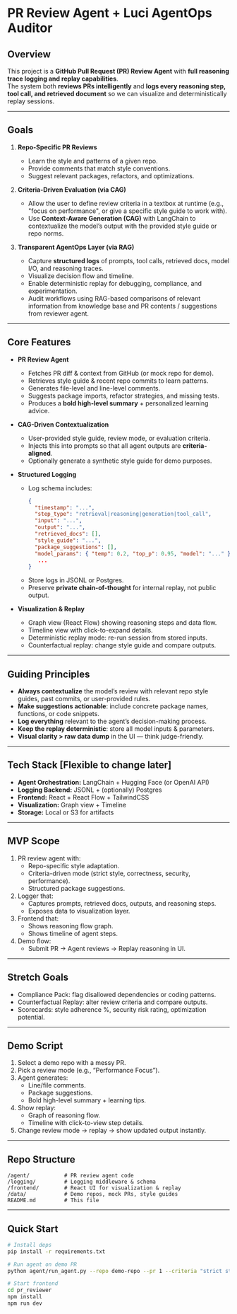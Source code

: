 # PR Review Agent + Luci AgentOps Auditor

## Overview
This project is a **GitHub Pull Request (PR) Review Agent** with **full reasoning trace logging and replay capabilities**.  
The system both **reviews PRs intelligently** and **logs every reasoning step, tool call, and retrieved document** so we can visualize and deterministically replay sessions.

---

## Goals
1. **Repo-Specific PR Reviews**
   - Learn the style and patterns of a given repo.
   - Provide comments that match style conventions.
   - Suggest relevant packages, refactors, and optimizations.

2. **Criteria-Driven Evaluation (via CAG)**
   - Allow the user to define review criteria in a textbox at runtime (e.g., "focus on performance", or give a specific style guide to work with).
   - Use **Context-Aware Generation (CAG)** with LangChain to contextualize the model’s output with the provided style guide or repo norms.

3. **Transparent AgentOps Layer (via RAG)**
   - Capture **structured logs** of prompts, tool calls, retrieved docs, model I/O, and reasoning traces.
   - Visualize decision flow and timeline.
   - Enable deterministic replay for debugging, compliance, and experimentation.
   - Audit workflows using RAG-based comparisons of relevant information from knowledge base and PR contents / suggestions from reviewer agent.  

---

## Core Features
- **PR Review Agent**
  - Fetches PR diff & context from GitHub (or mock repo for demo).
  - Retrieves style guide & recent repo commits to learn patterns.
  - Generates file-level and line-level comments.
  - Suggests package imports, refactor strategies, and missing tests.
  - Produces a **bold high-level summary** + personalized learning advice.

- **CAG-Driven Contextualization**
  - User-provided style guide, review mode, or evaluation criteria.
  - Injects this into prompts so that all agent outputs are **criteria-aligned**.
  - Optionally generate a synthetic style guide for demo purposes.

- **Structured Logging**
  - Log schema includes:
    ```json
    {
      "timestamp": "...",
      "step_type": "retrieval|reasoning|generation|tool_call",
      "input": "...",
      "output": "...",
      "retrieved_docs": [],
      "style_guide": "...",
      "package_suggestions": [],
      "model_params": { "temp": 0.2, "top_p": 0.95, "model": "..." },
       ...
    }
    ```
  - Store logs in JSONL or Postgres.
  - Preserve **private chain-of-thought** for internal replay, not public output.

- **Visualization & Replay**
  - Graph view (React Flow) showing reasoning steps and data flow.
  - Timeline view with click-to-expand details.
  - Deterministic replay mode: re-run session from stored inputs.
  - Counterfactual replay: change style guide and compare outputs.

---

## Guiding Principles
- **Always contextualize** the model’s review with relevant repo style guides, past commits, or user-provided rules.
- **Make suggestions actionable**: include concrete package names, functions, or code snippets.
- **Log everything** relevant to the agent’s decision-making process.
- **Keep the replay deterministic**: store all model inputs & parameters.
- **Visual clarity > raw data dump** in the UI — think judge-friendly.

---

## Tech Stack [Flexible to change later]
- **Agent Orchestration:** LangChain + Hugging Face (or OpenAI API)
- **Logging Backend:** JSONL + (optionally) Postgres
- **Frontend:** React + React Flow + TailwindCSS
- **Visualization:** Graph view + Timeline
- **Storage:** Local or S3 for artifacts

---

##  MVP Scope
1. PR review agent with:
   - Repo-specific style adaptation.
   - Criteria-driven mode (strict style, correctness, security, performance).
   - Structured package suggestions.
2. Logger that:
   - Captures prompts, retrieved docs, outputs, and reasoning steps.
   - Exposes data to visualization layer.
3. Frontend that:
   - Shows reasoning flow graph.
   - Shows timeline of agent steps.
4. Demo flow:
   - Submit PR → Agent reviews → Replay reasoning in UI.

---

## Stretch Goals
- Compliance Pack: flag disallowed dependencies or coding patterns.
- Counterfactual Replay: alter review criteria and compare outputs.
- Scorecards: style adherence %, security risk rating, optimization potential.

---

## Demo Script
1. Select a demo repo with a messy PR.
2. Pick a review mode (e.g., “Performance Focus”).
3. Agent generates:
   - Line/file comments.
   - Package suggestions.
   - Bold high-level summary + learning tips.
4. Show replay:
   - Graph of reasoning flow.
   - Timeline with click-to-view step details.
5. Change review mode → replay → show updated output instantly.

---

## Repo Structure
```
/agent/           # PR review agent code
/logging/         # Logging middleware & schema
/frontend/        # React UI for visualization & replay
/data/            # Demo repos, mock PRs, style guides
README.md         # This file
```

---

## Quick Start
```bash
# Install deps
pip install -r requirements.txt

# Run agent on demo PR
python agent/run_agent.py --repo demo-repo --pr 1 --criteria "strict style"

# Start frontend
cd pr_reviewer
npm install
npm run dev
```
